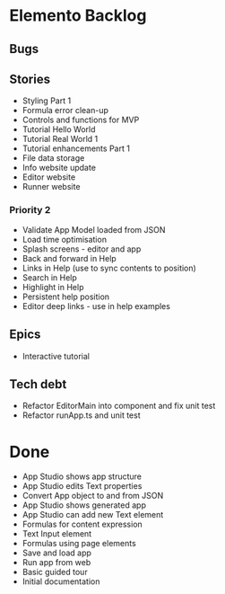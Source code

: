 Elemento Backlog
================

Bugs
----


Stories
-------
- Styling Part 1
- Formula error clean-up
- Controls and functions for MVP
- Tutorial Hello World
- Tutorial Real World 1
- Tutorial enhancements Part 1
- File data storage
- Info website update
- Editor website
- Runner website

### Priority 2
- Validate App Model loaded from JSON
- Load time optimisation
- Splash screens - editor and app
- Back and forward in Help
- Links in Help (use to sync contents to position)
- Search in Help
- Highlight in Help
- Persistent help position
- Editor deep links - use in help examples

Epics
-----

- Interactive tutorial

Tech debt
---------

- Refactor EditorMain into component and fix unit test
- Refactor runApp.ts and unit test

Done
====

- App Studio shows app structure
- App Studio edits Text properties
- Convert App object to and from JSON
- App Studio shows generated app
- App Studio can add new Text element
- Formulas for content expression
- Text Input element
- Formulas using page elements
- Save and load app
- Run app from web
- Basic guided tour
- Initial documentation
